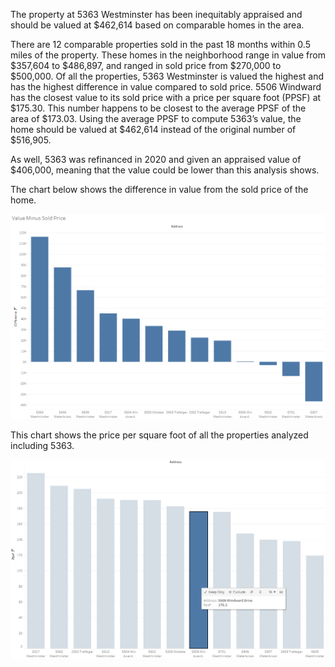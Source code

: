 The property at 5363 Westminster has been inequitably appraised and should be valued at $462,614 based on comparable homes in the area. 

There are 12 comparable properties sold in the past 18 months within 0.5 miles of the property. These homes in the neighborhood range in value from $357,604 to $486,897, and ranged in sold price from $270,000 to $500,000. Of all the properties, 5363 Westminster is valued the highest and has the highest difference in value compared to sold price. 5506 Windward has the closest value to its sold price with a price per square foot (PPSF) at $175.30. This number happens to be closest to the average PPSF of the area of $173.03. Using the average PPSF to compute 5363’s value, the home should be valued at $462,614 instead of the original number of $516,905. 

As well, 5363 was refinanced in 2020 and given an appraised value of $406,000, meaning that the value could be lower than this analysis shows. 


The chart below shows the difference in value from the sold price of the home. 

![](difference.png)


This chart shows the price per square foot of all the properties analyzed including 5363. 

![](/Price_per_square_foot.png)



